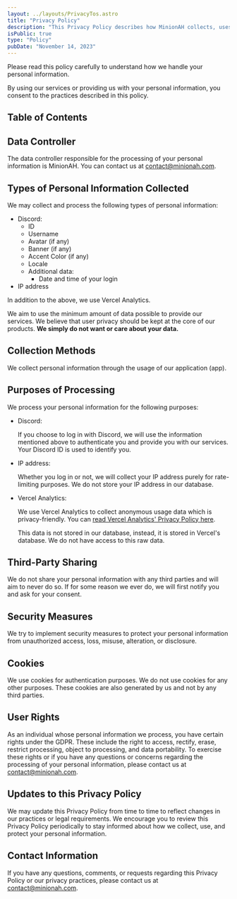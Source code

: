```yaml
---
layout: ../layouts/PrivacyTos.astro
title: "Privacy Policy"
description: "This Privacy Policy describes how MinionAH collects, uses, stores, and discloses personal information in compliance with the General Data Protection Regulation (GDPR)."
isPublic: true
type: "Policy"
pubDate: "November 14, 2023"
---
```


Please read this policy carefully to understand how we handle your personal information.  

By using our services or providing us with your personal information, you consent to the practices described in this policy.

## Table of Contents

## Data Controller

The data controller responsible for the processing of your personal information is MinionAH. You can contact us at [contact@minionah.com](mailto:contact@minionah.com).

## Types of Personal Information Collected

We may collect and process the following types of personal information:


- Discord:
    - ID
    - Username
    - Avatar (if any)
    - Banner (if any)
    - Accent Color (if any)
    - Locale
  - Additional data:
    - Date and time of your login
- IP address

In addition to the above, we use Vercel Analytics. 

We aim to use the minimum amount of data possible to provide our services. We believe that user privacy should be kept at the core of our products. **We simply do not want or care about your data.**

## Collection Methods

We collect personal information through the usage of our application (app).

## Purposes of Processing

We process your personal information for the following purposes:

- Discord:

    If you choose to log in with Discord, we will use the information mentioned above to authenticate you and provide you with our services. Your Discord ID is used to identify you.

- IP address:

    Whether you log in or not, we will collect your IP address purely for rate-limiting purposes. We do not store your IP address in our database.

- Vercel Analytics:

    We use Vercel Analytics to collect anonymous usage data which is privacy-friendly. You can [read Vercel Analytics' Privacy Policy here](https://vercel.com/docs/analytics/privacy-policy).

    This data is not stored in our database, instead, it is stored in Vercel's database. We do not have access to this raw data.

## Third-Party Sharing

We do not share your personal information with any third parties and will aim to never do so. If for some reason we ever do, we will first notify you and ask for your consent.

## Security Measures

We try to implement security measures to protect your personal information from unauthorized access, loss, misuse, alteration, or disclosure. 

## Cookies

We use cookies for authentication purposes. We do not use cookies for any other purposes. These cookies are also generated by us and not by any third parties.

## User Rights

As an individual whose personal information we process, you have certain rights under the GDPR. These include the right to access, rectify, erase, restrict processing, object to processing, and data portability. To exercise these rights or if you have any questions or concerns regarding the processing of your personal information, please contact us at [contact@minionah.com](mailto:contact@minionah.com).

## Updates to this Privacy Policy

We may update this Privacy Policy from time to time to reflect changes in our practices or legal requirements. We encourage you to review this Privacy Policy periodically to stay informed about how we collect, use, and protect your personal information.

## Contact Information

If you have any questions, comments, or requests regarding this Privacy Policy or our privacy practices, please contact us at [contact@minionah.com](mailto:contact@minionah.com).